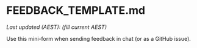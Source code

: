 # FEEDBACK_TEMPLATE.md
_Last updated (AEST): (fill current AEST)_

Use this mini-form when sending feedback in chat (or as a GitHub issue).
